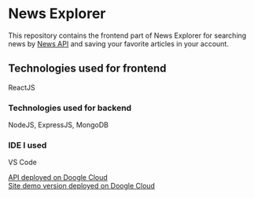 # News Explorer

This repository contains the frontend part of News Explorer for searching news by [News API](https://newsapi.org) and saving your favorite articles in your account.

## Technologies used for frontend

ReactJS

### Technologies used for backend

NodeJS, ExpressJS, MongoDB

### IDE I used

VS Code  

[API deployed on Doogle Cloud](https://api.nigberg-news.students.nomoredomainssbs.ru)  
[Site demo version deployed on Doogle Cloud](https://www.nigberg-news.students.nomoredomainssbs.ru)
